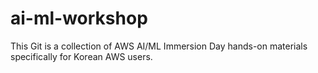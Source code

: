 # ai-ml-workshop
This Git is a collection of AWS AI/ML Immersion Day hands-on materials specifically for Korean AWS users.
